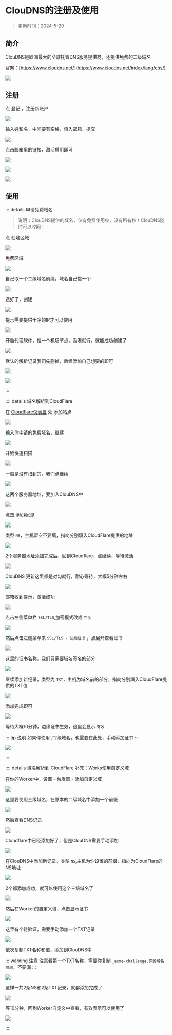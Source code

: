 # ClouDNS的注册及使用

> 更新时间：2024-5-20


## 简介

ClouDNS是欧洲最大的全球托管DNS服务提供商，还提供免费的二级域名

官网：[https://www.cloudns.net/](https://www.cloudns.net/index/lang/chs/)

![](/cloudns/cloudns-01.png)




## 注册


点 登记 ，注册新账户

![](/cloudns/cloudns-02.png)

输入姓和名，中间要有空格，填入邮箱，提交

![](/cloudns/cloudns-03.png)


点击邮箱里的链接，激活启用即可

![](/cloudns/cloudns-04.png)

![](/cloudns/cloudns-05.png)


![](/cloudns/cloudns-06.png)





## 使用


::: details 申请免费域名

> 说明：ClouDNS提供的域名，仅有免费使用权，没有所有权！ClouDNS随时可以收回！

点 创建区域 

![](/cloudns/cloudns-07.png)

免费区域

![](/cloudns/cloudns-08.png)

自己取一个二级域名前缀，域名自己挑一个

![](/cloudns/cloudns-09.png)

选好了，创建

![](/cloudns/cloudns-10.png)


提示需要提供干净的IP才可以使用

![](/cloudns/cloudns-11.png)

开启代理软件，挂一个机场节点，香港就行，就能成功创建了

![](/cloudns/cloudns-12.png)

默认的解析记录我们先删掉，后续添加自己想要的即可

![](/cloudns/cloudns-13.png)

![](/cloudns/cloudns-14.png)

:::





:::: details 域名解析到CloudFlare

在 [Cloudflare仪表盘](https://dash.cloudflare.com/) 处 添加站点

![](/cloudns/cloudns-15.png)

输入你申请的免费域名，继续

![](/cloudns/cloudns-16.png)

开始快速扫描

![](/cloudns/cloudns-17.png)

一般是没有扫到的，我们点继续

![](/cloudns/cloudns-18.png)

这两个服务器地址，要加入ClouDNS中

![](/cloudns/cloudns-19.png)

点击 `添加新纪录`

![](/cloudns/cloudns-20.png)

类型 `NS`，主机留空不要填，指向分别填入CloudFlare提供的地址

![](/cloudns/cloudns-21.png)

2个服务器地址添加完成后，回到Cloudflare，点继续，等待激活

![](/cloudns/cloudns-22.png)

ClouDNS 更新这里都是对勾就行，耐心等待，大概5分钟左右

![](/cloudns/cloudns-23.png)

邮箱收到提示，激活成功

![](/cloudns/cloudns-24.png)

点击左侧菜单栏 `SSL/TLS`,加密模式改成 `完全`

![](/cloudns/cloudns-25.png)

然后点击左侧菜单来 `SSL/TLS - 边缘证书` ，点展开查看证书

![](/cloudns/cloudns-26.png)

这里的证书名称，我们只需要域名签名的部分

![](/cloudns/cloudns-27.png)

继续添加新纪录，类型为 `TXT`，主机为域名前的部分，指向分别填入CloudFlare提供的TXT值

![](/cloudns/cloudns-28.png)

添加完成即可

![](/cloudns/cloudns-29.png)

等待大概10分钟，边缘证书生效，这里会显示 `有效`

::: tip 说明
如果你使用了2级域名，也需要在此处，手动添加证书
:::

![](/cloudns/cloudns-30.png)

::::


:::: details 域名解析到 CloudFlare 补充：Works使用自定义域

在你的Worker中，设置 - 触发器 - 添加自定义域

![](/cloudns/cloudns-31.png)

这里要使用三级域名，在原本的二级域名中添加一个前缀

![](/cloudns/cloudns-32.png)

然后查看DNS记录

![](/cloudns/cloudns-33.png)

Cloudflare中已经添加好了，但是ClouDNS需要手动添加

![](/cloudns/cloudns-34.png)

在ClouDNS中添加新记录，类型 `NS`,主机为你设置的前缀，指向为CloudFlare的NS地址

![](/cloudns/cloudns-35.png)

2个都添加成功，就可以使用这个三级域名了

![](/cloudns/cloudns-36.png)

然后在Worker的自定义域，点击显示证书

![](/cloudns/cloudns-37.png)

这里有个待验证，需要手动添加一个TXT记录

![](/cloudns/cloudns-38.png)

依次复制TXT名称和值，添加到ClouDNS中

::: warning 注意
注意看第一个TXT名称，需要你复制 `_acme-challenge.你的域名前缀`，不要漏
:::

![](/cloudns/cloudns-39.png)

这样一共2条NS和2条TXT记录，就都添加完成了

![](/cloudns/cloudns-40.png)

等10分钟，回到Worker自定义中查看，有效表示可以使用了

![](/cloudns/cloudns-41.png)

::::